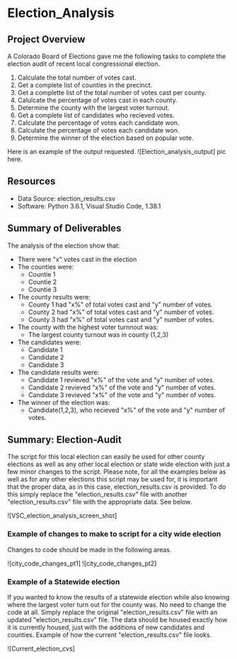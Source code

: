 # Election_Analysis

## Project Overview
A Colorado Board of Elections gave me the following tasks to complete the election audit of recent local congressional election.

1. Calculate the total number of votes cast.
2. Get a complete list of counties in the precinct.
3. Get a complette list of the total number of votes cast per county.
4. Calulcate the percentage of votes cast in each county.
5. Determine the county with the largest voter turnout.
6. Get a complete list of candidates who recieved votes.
7. Calculate the percentage of votes each candidate won.
8. Calculate the percentage of votes each candidate won.
9. Determine the winner of the election based on popular vote.

Here is an example of the output requested.
![Election_analysis_output] pic here.

## Resources
- Data Source:  election_results.csv
- Software: Python 3.6.1, Visual Studio Code, 1.38.1

##  Summary of Deliverables
The analysis of the election show that:
- There were "x" votes cast in the election
- The counties were:
  - Countie 1
  - Countie 2
  - Countie 3
- The county results were:
  - County 1 had "x%" of total votes cast and "y" number of votes.
  - County 2 had "x%" of total votes cast and "y" number of votes.
  - County 3 had "x%" of total votes cast and "y" number of votes.
- The county with the highest voter turnnout was:
  - The largest county turnout was in county (1,2,3)
- The candidates were:
  - Candidate 1
  - Candidate 2
  - Candidate 3
- The candidate results were:
  - Candidate 1 revieved "x%" of the vote and "y" number of votes.
  - Candidate 2 revieved "x%" of the vote and "y" number of votes.
  - Candidate 3 revieved "x%" of the vote and "y" number of votes.
- The winner of the election was:
  - Candidate(1,2,3), who recieved "x%" of the vote and "y" number of votes.
  
## Summary: Election-Audit
The script for this local election can easily be used for other county elections as well as any other local election or state wide election with just a few minor changes to the script.  Please note, for all the examples below as well as for any other elections this script may be used for, it is important that the proper data, as in this case, election_results.csv is provided.  To do this simply replace the "election_results.csv" file with another "election_results.csv" file with the appropriate data.  See below.  

![VSC_election_analysis_screen_shot]

### Example of changes to make to script for a city wide election
Changes to code should be made in the following areas.

![city_code_changes_pt1]
![city_code_changes_pt2]

### Example of a Statewide election
If you wanted to know the results of a statewide election while also knowing where the largest voter turn out for the county was.  No need to change the code at all.  Simply replace the original "election_results.csv" file with an updated "election_results.csv" file.  The data should be housed exactly how it is currently housed, just with the additions of new candidates and counties.  Example of how the current "election_results.csv" file looks.

![Current_election_cvs]





  

  
